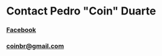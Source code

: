 # Contact Pedro "Coin" Duarte

### [Facebook](http://fb.me/CoinBRN)

### <a href="mailto:coinbr@gmail.com">coinbr@gmail.com</a>
